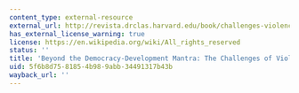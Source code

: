 ```yaml
---
content_type: external-resource
external_url: http://revista.drclas.harvard.edu/book/challenges-violence-and-insecurity
has_external_license_warning: true
license: https://en.wikipedia.org/wiki/All_rights_reserved
status: ''
title: 'Beyond the Democracy-Development Mantra: The Challenges of Violence and Insecurity'
uid: 5f6b8d75-8185-4b98-9abb-34491317b43b
wayback_url: ''
---
```

